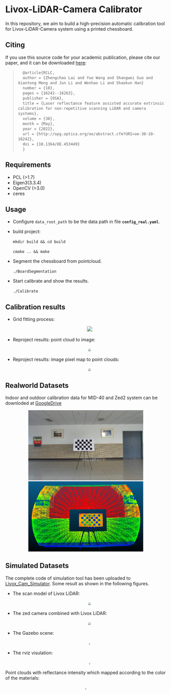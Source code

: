 # Livox-LiDAR-Camera Calibrator

In this repository, we aim to build a high-precision automatic calibration tool for Livox-LiDAR-Camera system using a printed chessboard.

## Citing

If you use this source code for your academic publication, please cite our paper, and it can be downloaded  [here](https://opg.optica.org/oe/viewmedia.cfm?uri=oe-30-10-16242&seq=0):

> 		@article{RCLC,
> 		author = {Zhengchao Lai and Yue Wang and Shangwei Guo and Xiantong Meng and Jun Li and Wenhao Li and Shaokun Han}
> 		number = {10},
> 		pages = {16242--16263},
> 		publisher = {OSA},
> 		title = {Laser reflectance feature assisted accurate extrinsic calibration for non-repetitive scanning LiDAR and camera systems},
> 		volume = {30},
> 		month = {May},
> 		year = {2022},
> 		url = {http://opg.optica.org/oe/abstract.cfm?URI=oe-30-10-16242},
> 		doi = {10.1364/OE.453449}
> 		}

## Requirements
- PCL (>1.7)
- Eigen3(3.3.4)
- OpenCV (>3.0)
- ceres

## Usage

- Configure `data_root_path` to be the data path in file **`config_real.yaml`**.

- build project:

  ` mkdir build && cd build `

  `cmake .. && make` 

- Segment the chessboard from pointcloud.

  `./BoardSegmentation`

- Start calibrate and show the results.

  `./Calibrate`

## Calibration results

- Grid fitting process:

  <div align=center><img src="resources/grid_fitting.gif" style="zoom:100%;" />

- Reproject results: point cloud to image:

  <div align=center><img src="resources/reprj-img.png" style="zoom:50%;" />

- Reproject results: image pixel map to point clouds:

  <div align=center><img src="resources/reprj-pc.png" style="zoom:50%;" /></div>

## Realworld Datasets
Indoor and outdoor calibration data for MID-40 and Zed2 system can be downloded at [GoogleDrive](https://drive.google.com/drive/folders/1zLcwRlwguh5txwxgK075HkXIG-hlaE5V?usp=sharing)  

<div align=center><img src="resources/img_realworld.png" width="360" height="220"><img src="resources/pc_realworld.png" width="360" height="220"></div>



## Simulated Datasets

The complete code of simulation tool has been uploaded to   [Livox_Cam_Simulator](https://github.com/zhijianglu/Livox_Cam_Simulator.git). Some result as shown in the following figures.

- The scan model of Livox LiDAR:

  <div align=center><img src="resources/total.gif" style="zoom:50%;" /></div>

- The zed camera combined with Livox LiDAR:

  <div align=center><img src="resources/LC-model.png" style="zoom:50%;" /></div>

- The Gazebo scene:

   <div align=center><img src="resources/gazebo_scene.png" style="zoom:30%;" /></div>

- The rviz visulation:

   
  
    <div align=center><img src="resources/rviz_pc.png" style="zoom:30%;" /></div>

Point clouds with reflectance intensity which mapped according to the color of the materials:

 <div align=center><img src="resources/with_intensity.png" style="zoom:30%;" /></div>
